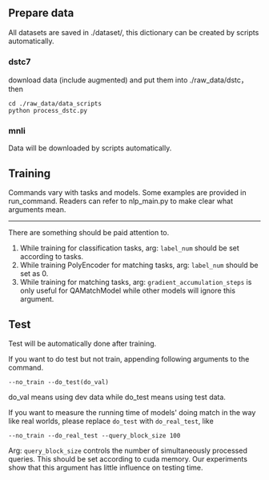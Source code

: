 ## Prepare data
All datasets are saved in ./dataset/, this dictionary can be created by scripts automatically.
### dstc7
download data (include augmented) and put them into ./raw_data/dstc， then
```shell
cd ./raw_data/data_scripts
python process_dstc.py
```
### mnli
Data will be downloaded by scripts automatically.
## Training
Commands vary with tasks and models. Some examples are provided in run_command. Readers can refer to nlp_main.py to make clear what arguments mean.

---
There are something should be paid attention to.
1. While training for classification tasks, arg: `label_num` should be set according to tasks.
2. While training PolyEncoder for matching tasks, arg: `label_num` should be set as 0.
3. While training for matching tasks, arg: `gradient_accumulation_steps` is only useful for QAMatchModel while other models will ignore this argument.

## Test
Test will be automatically done after training.

If you want to do test but not train, appending following arguments to the command.
```shell
--no_train --do_test(do_val)
```
do_val means using dev data while do_test means using test data.

If you want to measure the running time of models' doing match in the way like real worlds, please replace `do_test` 
with `do_real_test`, like
```shell
--no_train --do_real_test --query_block_size 100
```
Arg: `query_block_size` controls the number of simultaneously processed queries. This should be set according to cuda 
memory. Our experiments show that this argument has little influence on testing time.

